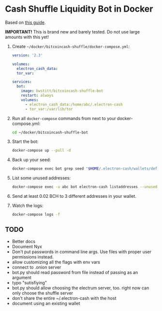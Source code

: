 # Cash Shuffle Liquidity Bot in Docker

Based on [this guide](https://www.yours.org/content/how-to-run-your-own-cash-shuffle-liquidity-bot--in-9-sorta-simple-step-2d991b4e4d2c).

**IMPORTANT!** This is brand new and barely tested. Do not use large amounts with this yet!

1. Create `~/docker/bitcoincash-shuffle/docker-compose.yml`:

    ```yaml
    version: '2.3'

    volumes:
      electron_cash_data:
      tor_var:

    services:
      bot:
        image: bwstitt/bitcoincash-shuffle-bot
        restart: always
        volumes:
          - electron_cash_data:/home/abc/.electron-cash      
          - tor_var:/var/lib/tor
    ```

2. Run all `docker-compose` commands from next to your docker-compose.yml:

    ```bash
    cd ~/docker/bitcoincash-shuffle-bot
    ```

2. Start the bot:

    ```bash
    docker-compose up --pull -d
    ```

3. Back up your seed:

    ```bash
    docker-compose exec bot grep seed "$HOME/.electron-cash/wallets/default_wallet" 
    ```

4. List some unused addresses:

    ```bash
    docker-compose exec -u abc bot electron-cash listaddresses --unused
    ```

5. Send at least 0.02 BCH to 3 different addresses in your wallet.

6. Watch the logs:

    ```bash
    docker-compose logs -f
    ```

## TODO
- Better docs
- Document Nyx
- Don't put passwords in command line args. Use files with proper user permissions instead.
- allow customizing all the flags with env vars
- connect to .onion server
- bot.py should read password from file instead of passing as an argument
- typo "sutisfiying"
- bot.py should allow choosing the electrum server, too. right now can only choose the shuffle server
- don't share the entire ~/.electron-cash with the host
- document using an existing wallet